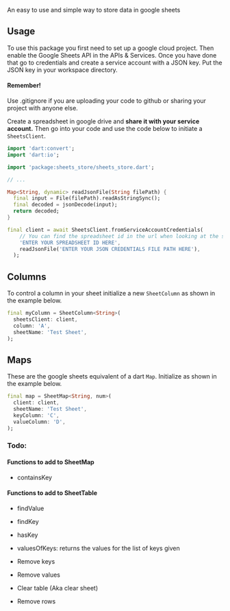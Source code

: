 An easy to use and simple way to store data in google sheets

## Usage

To use this package you first need to set up a google cloud project. Then enable the Google Sheets API in the APIs & Services. Once you have done that go to credentials and create a service account with a JSON key. Put the JSON key in your workspace directory. 

#### Remember!
Use .gitignore if you are uploading your code to github or sharing your project with anyone else.

Create a spreadsheet in google drive and **share it with your service account.** Then go into your code and use the code below to initiate a `SheetsClient`.

```dart
import 'dart:convert';
import 'dart:io';

import 'package:sheets_store/sheets_store.dart';

// ...

Map<String, dynamic> readJsonFile(String filePath) {
  final input = File(filePath).readAsStringSync();
  final decoded = jsonDecode(input);
  return decoded;
}

final client = await SheetsClient.fromServiceAccountCredentials(
    // You can find the spreadsheet id in the url when looking at the spreadsheet
    'ENTER YOUR SPREADSHEET ID HERE',
    readJsonFile('ENTER YOUR JSON CREDENTIALS FILE PATH HERE'),
  );
```

## Columns

To control a column in your sheet initialize a new `SheetColumn` as shown in the example below.

```dart
final myColumn = SheetColumn<String>(
  sheetsClient: client,
  column: 'A',
  sheetName: 'Test Sheet',
);
```

## Maps

These are the google sheets equivalent of a dart `Map`. Initialize as shown in the example below.

```dart
final map = SheetMap<String, num>(
  client: client,
  sheetName: 'Test Sheet',
  keyColumn: 'C',
  valueColumn: 'D',
);
```

### Todo:

#### Functions to add to SheetMap
- containsKey

#### Functions to add to SheetTable
- findValue
- findKey
- hasKey
- valuesOfKeys: returns the values for the list of keys given

- Remove keys
- Remove values
- Clear table (Aka clear sheet)
- Remove rows
 